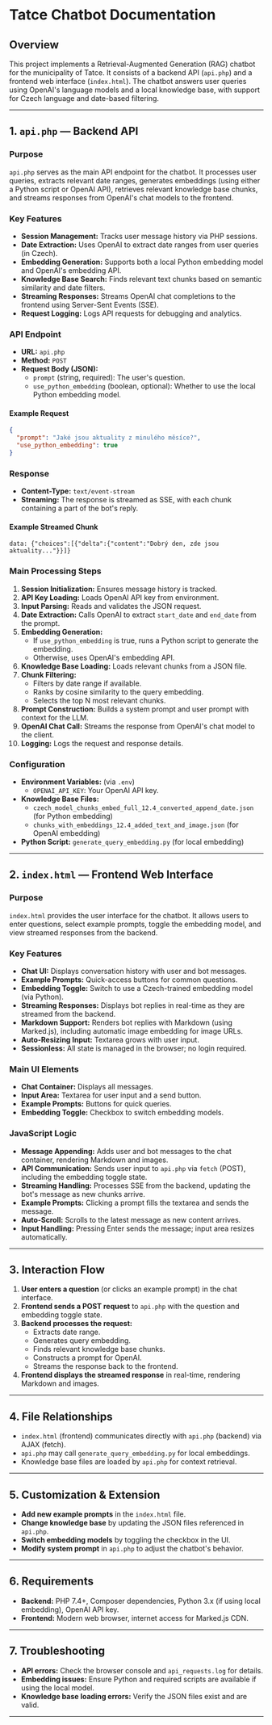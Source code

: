 # Tatce Chatbot Documentation

## Overview

This project implements a Retrieval-Augmented Generation (RAG) chatbot for the municipality of Tatce. It consists of a backend API (`api.php`) and a frontend web interface (`index.html`). The chatbot answers user queries using OpenAI's language models and a local knowledge base, with support for Czech language and date-based filtering.

---

## 1. `api.php` — Backend API

### Purpose

`api.php` serves as the main API endpoint for the chatbot. It processes user queries, extracts relevant date ranges, generates embeddings (using either a Python script or OpenAI API), retrieves relevant knowledge base chunks, and streams responses from OpenAI's chat models to the frontend.

### Key Features

- **Session Management:** Tracks user message history via PHP sessions.
- **Date Extraction:** Uses OpenAI to extract date ranges from user queries (in Czech).
- **Embedding Generation:** Supports both a local Python embedding model and OpenAI's embedding API.
- **Knowledge Base Search:** Finds relevant text chunks based on semantic similarity and date filters.
- **Streaming Responses:** Streams OpenAI chat completions to the frontend using Server-Sent Events (SSE).
- **Request Logging:** Logs API requests for debugging and analytics.

### API Endpoint

- **URL:** `api.php`
- **Method:** `POST`
- **Request Body (JSON):**
  - `prompt` (string, required): The user's question.
  - `use_python_embedding` (boolean, optional): Whether to use the local Python embedding model.

#### Example Request

```json
{
  "prompt": "Jaké jsou aktuality z minulého měsíce?",
  "use_python_embedding": true
}
```

### Response

- **Content-Type:** `text/event-stream`
- **Streaming:** The response is streamed as SSE, with each chunk containing a part of the bot's reply.

#### Example Streamed Chunk

```
data: {"choices":[{"delta":{"content":"Dobrý den, zde jsou aktuality..."}}]}
```

### Main Processing Steps

1. **Session Initialization:** Ensures message history is tracked.
2. **API Key Loading:** Loads OpenAI API key from environment.
3. **Input Parsing:** Reads and validates the JSON request.
4. **Date Extraction:** Calls OpenAI to extract `start_date` and `end_date` from the prompt.
5. **Embedding Generation:** 
   - If `use_python_embedding` is true, runs a Python script to generate the embedding.
   - Otherwise, uses OpenAI's embedding API.
6. **Knowledge Base Loading:** Loads relevant chunks from a JSON file.
7. **Chunk Filtering:**
   - Filters by date range if available.
   - Ranks by cosine similarity to the query embedding.
   - Selects the top N most relevant chunks.
8. **Prompt Construction:** Builds a system prompt and user prompt with context for the LLM.
9. **OpenAI Chat Call:** Streams the response from OpenAI's chat model to the client.
10. **Logging:** Logs the request and response details.

### Configuration

- **Environment Variables:** (via `.env`)
  - `OPENAI_API_KEY`: Your OpenAI API key.
- **Knowledge Base Files:** 
  - `czech_model_chunks_embed_full_12.4_converted_append_date.json` (for Python embedding)
  - `chunks_with_embeddings_12.4_added_text_and_image.json` (for OpenAI embedding)
- **Python Script:** `generate_query_embedding.py` (for local embedding)

---

## 2. `index.html` — Frontend Web Interface

### Purpose

`index.html` provides the user interface for the chatbot. It allows users to enter questions, select example prompts, toggle the embedding model, and view streamed responses from the backend.

### Key Features

- **Chat UI:** Displays conversation history with user and bot messages.
- **Example Prompts:** Quick-access buttons for common questions.
- **Embedding Toggle:** Switch to use a Czech-trained embedding model (via Python).
- **Streaming Responses:** Displays bot replies in real-time as they are streamed from the backend.
- **Markdown Support:** Renders bot replies with Markdown (using Marked.js), including automatic image embedding for image URLs.
- **Auto-Resizing Input:** Textarea grows with user input.
- **Sessionless:** All state is managed in the browser; no login required.

### Main UI Elements

- **Chat Container:** Displays all messages.
- **Input Area:** Textarea for user input and a send button.
- **Example Prompts:** Buttons for quick queries.
- **Embedding Toggle:** Checkbox to switch embedding models.

### JavaScript Logic

- **Message Appending:** Adds user and bot messages to the chat container, rendering Markdown and images.
- **API Communication:** Sends user input to `api.php` via `fetch` (POST), including the embedding toggle state.
- **Streaming Handling:** Processes SSE from the backend, updating the bot's message as new chunks arrive.
- **Example Prompts:** Clicking a prompt fills the textarea and sends the message.
- **Auto-Scroll:** Scrolls to the latest message as new content arrives.
- **Input Handling:** Pressing Enter sends the message; input area resizes automatically.

---

## 3. Interaction Flow

1. **User enters a question** (or clicks an example prompt) in the chat interface.
2. **Frontend sends a POST request** to `api.php` with the question and embedding toggle state.
3. **Backend processes the request:**
   - Extracts date range.
   - Generates query embedding.
   - Finds relevant knowledge base chunks.
   - Constructs a prompt for OpenAI.
   - Streams the response back to the frontend.
4. **Frontend displays the streamed response** in real-time, rendering Markdown and images.

---

## 4. File Relationships

- `index.html` (frontend) communicates directly with `api.php` (backend) via AJAX (fetch).
- `api.php` may call `generate_query_embedding.py` for local embeddings.
- Knowledge base files are loaded by `api.php` for context retrieval.

---

## 5. Customization & Extension

- **Add new example prompts** in the `index.html` file.
- **Change knowledge base** by updating the JSON files referenced in `api.php`.
- **Switch embedding models** by toggling the checkbox in the UI.
- **Modify system prompt** in `api.php` to adjust the chatbot's behavior.

---

## 6. Requirements

- **Backend:** PHP 7.4+, Composer dependencies, Python 3.x (if using local embedding), OpenAI API key.
- **Frontend:** Modern web browser, internet access for Marked.js CDN.

---

## 7. Troubleshooting

- **API errors:** Check the browser console and `api_requests.log` for details.
- **Embedding issues:** Ensure Python and required scripts are available if using the local model.
- **Knowledge base loading errors:** Verify the JSON files exist and are valid.

---